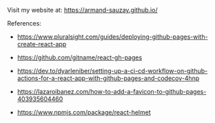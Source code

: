 Visit my website at: https://armand-sauzay.github.io/

References: 
- https://www.pluralsight.com/guides/deploying-github-pages-with-create-react-app

- https://github.com/gitname/react-gh-pages

- https://dev.to/dyarleniber/setting-up-a-ci-cd-workflow-on-github-actions-for-a-react-app-with-github-pages-and-codecov-4hnp

- https://lazaroibanez.com/how-to-add-a-favicon-to-github-pages-403935604460

- https://www.npmjs.com/package/react-helmet